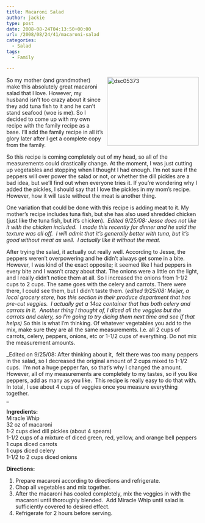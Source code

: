 ```yaml
---
title: Macaroni Salad
author: jackie
type: post
date: 2008-08-24T04:13:50+00:00
url: /2008/08/24/41/macaroni-salad
categories:
  - Salad
tags:
  - Family

---
```

[<img loading="lazy" decoding="async" style="margin: 0pt 0pt 10px 10px; float: right;" src="http://farm4.static.flickr.com/3243/2791695098_193616fc7b_m.jpg" alt="dsc05373" width="240" height="180" />][1]So my mother (and grandmother) make this absolutely great macaroni salad that I love. However, my husband isn&#8217;t too crazy about it since they add tuna fish to it and he can&#8217;t stand seafood (woe is me). So I decided to come up with my own recipe with the family recipe as a base. I&#8217;ll add the family recipe in all it&#8217;s glory later after I get a complete copy from the family.

So this recipe is coming completely out of my head, so all of the measurements could drastically change. At the moment, I was just cutting up vegetables and stopping when I thought I had enough. I&#8217;m not sure if the peppers will over power the salad or not, or whether the dill pickles are a bad idea, but we&#8217;ll find out when everyone tries it. If you&#8217;re wondering why I added the pickles, I should say that I love the pickles in my mom&#8217;s recipe. However, how it will taste without the meat is another thing.

One variation that could be done with this recipe is adding meat to it. My mother&#8217;s recipe includes tuna fish, but she has also used shredded chicken (just like the tuna fish, but it&#8217;s chicken).  _Edited 9/25/08: Jesse does not like it with the chicken included.  I made this recently for dinner and he said the texture was all off.  I will admit that it&#8217;s generally better with tuna, but it&#8217;s good without meat as well.  I actually like it without the meat._

After trying the salad, it actually out really well. According to Jesse, the peppers weren&#8217;t overpowering and he didn&#8217;t always get some in a bite. However, I was kind of the exact opposite; it seemed like I had peppers in every bite and I wasn&#8217;t crazy about that. The onions were a little on the light, and I really didn&#8217;t notice them at all. So I increased the onions from 1-1/2 cups to 2 cups. The same goes with the celery and carrots. There were there, I could see them, but I didn&#8217;t taste them. (_edited 9/25/08: Meijer, a local grocery store, has this section in their produce department that has pre-cut veggies.  I actually get a 14oz container that has both celery and carrots in it.  Another thing I thought of, I diced all the veggies but the carrots and celery, so I&#8217;m going to try dicing them next time and see if that helps)_ So this is what I&#8217;m thinking. Of whatever vegetables you add to the mix, make sure they are all the same measurements. I.e. all 2 cups of carrots, celery, peppers, onions, etc or 1-1/2 cups of everything. Do not mix the measurement amounts.

_Edited on 9/25/08: After thinking about it,  felt there was too many peppers in the salad, so I decreased the original amount of 2 cups mixed to 1-1/2 cups.  I&#8217;m not a huge pepper fan, so that&#8217;s why I changed the amount.  However, all of my measurements are completely to my tastes, so if you like peppers, add as many as you like.  This recipe is really easy to do that with.  In total, I use about 4 cups of veggies once you measure everything together.  
_ 

**Ingredients:**  
Miracle Whip  
32 oz of macaroni  
1-2 cups died dill pickles (about 4 spears)  
1-1/2 cups of a mixture of diced green, red, yellow, and orange bell peppers  
1 cups diced carrots  
1 cups diced celery  
1-1/2 to 2 cups diced onions

**Directions:**

  1. Prepare macaroni according to directions and refrigerate.
  2. Chop all vegetables and mix together.
  3. After the macaroni has cooled completely, mix the veggies in with the macaroni until thoroughly blended.  Add Miracle Whip until salad is sufficiently covered to desired effect.
  4. Refrigerate for 2 hours before serving.

 [1]: http://www.flickr.com/photos/myjaxon/2791695098/